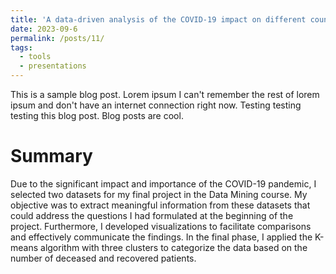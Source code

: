 ```yaml
---
title: 'A data-driven analysis of the COVID-19 impact on different countries using Python'
date: 2023-09-6
permalink: /posts/11/
tags:
  - tools
  - presentations
---
```


This is a sample blog post. Lorem ipsum I can't remember the rest of lorem ipsum and don't have an internet connection right now. Testing testing testing this blog post. Blog posts are cool.

Summary
======
Due to the significant impact and importance of the COVID-19 pandemic, I selected two datasets for my final project in the Data Mining course. My objective was to extract meaningful information from these datasets that could address the questions I had formulated at the beginning of the project. Furthermore, I developed visualizations to facilitate comparisons and effectively communicate the findings. In the final phase, I applied the K-means algorithm with three clusters to categorize the data based on the number of deceased and recovered patients.